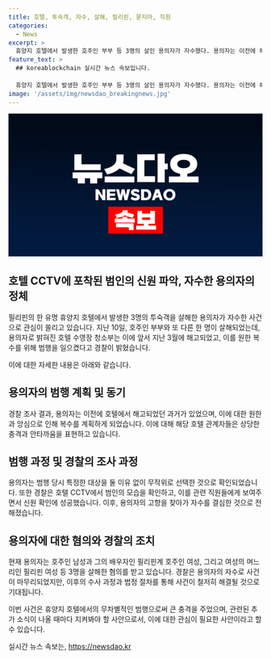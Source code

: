 ```yaml
---
title: 호텔, 투숙객, 자수, 살해, 필리핀, 묻지마, 직원
categories:
  - News
excerpt: >
  휴양지 호텔에서 발생한 호주인 부부 등 3명의 살인 용의자가 자수했다. 용의자는 이전에 해고된 수영장 청소부로, 앙심을 품고 복수를 계획한 것으로 조사됐다. 범행은 무작위로 선택한 방에서 이뤄졌으며 경찰은 CCTV 영상을 확인해 용의자를 특정했다. 경찰은 용의자의 고향을 방문하고, 그곳에서 용의자가 자수를 결심했다고 밝혔다. 현재 용의자는 3명의 살인 혐의를 받고 있다. (150자)
feature_text: >
  ## koreablockchain 실시간 뉴스 속보입니다.

  휴양지 호텔에서 발생한 호주인 부부 등 3명의 살인 용의자가 자수했다. 용의자는 이전에 해고된 수영장 청소부로, 앙심을 품고 복수를 계획한 것으로 조사됐다. 범행은 무작위로 선택한 방에서 이뤄졌으며 경찰은 CCTV 영상을 확인해 용의자를 특정했다. 경찰은 용의자의 고향을 방문하고, 그곳에서 용의자가 자수를 결심했다고 밝혔다. 현재 용의자는 3명의 살인 혐의를 받고 있다. (150자)
image: '/assets/img/newsdao_breakingnews.jpg'
---
```


<p><img src="/assets/img/newsdao_breakingnews.jpg" alt="koreablockchain 속보" /></p>

<h2>호텔 CCTV에 포착된 범인의 신원 파악, 자수한 용의자의 정체</h2>

<p>필리핀의 한 유명 휴양지 호텔에서 발생한 3명의 투숙객을 살해한 용의자가 자수한 사건으로 관심이 쏠리고 있습니다. 지난 10일, 호주인 부부와 또 다른 한 명이 살해되었는데, 용의자로 밝혀진 호텔 수영장 청소부는 이에 앞서 지난 3월에 해고되었고, 이를 원한 복수를 위해 범행을 일으켰다고 경찰이 밝혔습니다.</p>

<p>이에 대한 자세한 내용은 아래와 같습니다.</p>

<h2>용의자의 범행 계획 및 동기</h2>

<p data-ke-size="size16">경찰 조사 결과, 용의자는 이전에 호텔에서 해고되었던 과거가 있었으며, 이에 대한 원한과 앙심으로 인해 복수를 계획하게 되었습니다. 이에 대해 해당 호텔 관계자들은 상당한 충격과 안타까움을 표현하고 있습니다.</p>

<h2>범행 과정 및 경찰의 조사 과정</h2>

<p data-ke-size="size16">용의자는 범행 당시 특정한 대상을 둘 이유 없이 무작위로 선택한 것으로 확인되었습니다. 또한 경찰은 호텔 CCTV에서 범인의 모습을 확인하고, 이를 관련 직원들에게 보여주면서 신원 확인에 성공했습니다. 이후, 용의자의 고향을 찾아가 자수를 결심한 것으로 전해졌습니다.</p>

<h2>용의자에 대한 혐의와 경찰의 조치</h2>

<p data-ke-size="size16">현재 용의자는 호주인 남성과 그의 배우자인 필리핀계 호주인 여성, 그리고 여성의 며느리인 필리핀 여성 등 3명을 살해한 혐의를 받고 있습니다. 경찰은 용의자의 자수로 사건이 마무리되었지만, 이후의 수사 과정과 법정 절차를 통해 사건이 철저히 해결될 것으로 기대됩니다.</p>

<p>이번 사건은 휴양지 호텔에서의 무차별적인 범행으로써 큰 충격을 주었으며, 관련된 추가 소식이 나올 때마다 지켜봐야 할 사안으로서, 이에 대한 관심이 필요한 사안이라고 할 수 있습니다.</p>
실시간 뉴스 속보는, <a href="https://newsdao.kr" rel="dofollow">https://newsdao.kr</a>


